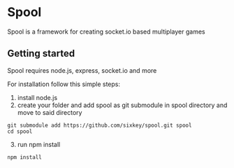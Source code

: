 ﻿# Spool
Spool is a framework for creating socket.io based multiplayer games

## Getting started 

Spool requires node.js, express, socket.io and more

For installation follow this simple steps:
1. install node.js 
2. create your folder and add spool as git submodule in spool directory and move to said directory
```
git submodule add https://github.com/sixkey/spool.git spool
cd spool
```
3. run npm install
```
npm install
```
